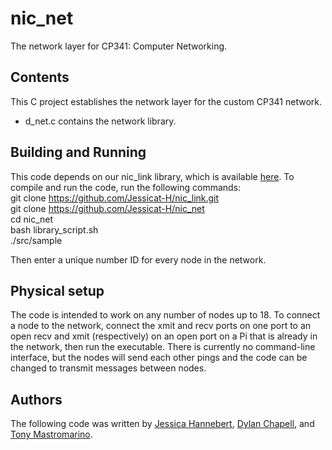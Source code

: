 # nic_net
The network layer for CP341: Computer Networking.

## Contents
This C project establishes the network layer for the custom CP341 network.
- d_net.c contains the network library.

## Building and Running
This code depends on our nic_link library, which is available [here](https://github.com/Jessicat-H/nic_link). To compile and run the code, run the following commands:  
git clone https://github.com/Jessicat-H/nic_link.git  
git clone https://github.com/Jessicat-H/nic_net  
cd nic_net  
bash library_script.sh  
./src/sample  
  
Then enter a unique number ID for every node in the network.

## Physical setup
The code is intended to work on any number of nodes up to 18. To connect a node to the network, connect the xmit and recv ports on one port to an open recv and xmit (respectively) on an open port on a Pi that is already in the network, then run the executable. There is currently no command-line interface, but the nodes will send each other pings and the code can be changed to transmit messages between nodes.

## Authors
The following code was written by [Jessica Hannebert](https://github.com/Jessicat-H), [Dylan Chapell](https://github.com/dylanchapell), and [Tony Mastromarino](https://github.com/tonydoesathing). 

